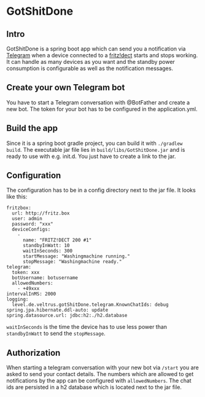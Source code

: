 # GotShitDone

## Intro

GotShitDone is a spring boot app which can send you a 
notification via [Telegram](https://telegram.org/) when a device connected to a
[fritz!dect](https://avm.de/produkte/fritzdect/fritzdect-200) starts and stops
working. It can handle as many devices as you want and the standby power consumption is
configurable as well as the notification messages.

## Create your own Telegram bot

You have to start a Telegram conversation with @BotFather and create a new bot.
The token for your bot has to be configured in the application.yml.

## Build the app

Since it is a spring boot gradle project, you can build it with `./gradlew build`.
The executable jar file lies in `build/libs/GotShitDone.jar` and is ready to use with e.g. init.d.
You just have to create a link to the jar.

## Configuration

The configuration has to be in a config directory next to the jar file. It looks like this:

    fritzbox:
      url: http://fritz.box
      user: admin
      password: "xxx"
      deviceConfigs:
        -
          name: "FRITZ!DECT 200 #1"
          standbyInWatt: 10
          waitInSeconds: 300
          startMessage: "Washingmachine running."
          stopMessage: "Washingmachine ready."
    telegram:
      token: xxx
      botUsername: botusername
      allowedNumbers:
        - +49xxx
    intervalInMS: 2000
    logging:
      level.de.veltrus.gotShitDone.telegram.KnownChatIds: debug
    spring.jpa.hibernate.ddl-auto: update
    spring.datasource.url: jdbc:h2:./h2.database
    
`waitInSeconds` is the time the device has to use less power than `standbyInWatt` to 
send the `stopMessage`.

## Authorization

When starting a telegram conversation with your new bot via `/start` you are asked to send your
contact details. The numbers which are allowed to get notifications by the app can be
configured with `allowedNumbers`. The chat ids are persisted in a h2 database which is located next
to the jar file.